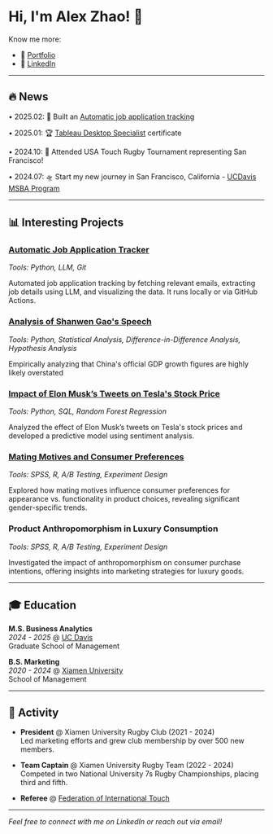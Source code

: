 # Hi, I'm Alex Zhao! 👋

Know me more:

- 👕 [Portfolio](https://zichengalexzhao.github.io/)
- 🔗 [LinkedIn](https://www.linkedin.com/in/zichengalexzhao)

---
## 🔥 News

• 2025.02: 🤖 Built an [Automatic job application tracking](https://github.com/zichengalexzhao/job-app-tracker)

• 2025.01: 🏆 [Tableau Desktop Specialist](https://www.credly.com/badges/6a04c7f6-0662-49f5-86b7-79bca069c3c6/linked_in_profile) certificate

• 2024.10: 🏉 Attended USA Touch Rugby Tournament representing San Francisco!

• 2024.07: 🛸 Start my new journey in San Francisco, California - [UCDavis MSBA Program](https://gsm.ucdavis.edu/master-science-business-analytics-msba)

---

## 📊 Interesting Projects

### [Automatic Job Application Tracker](https://github.com/zichengalexzhao/job-app-tracker)

*Tools: Python, LLM, Git*

Automated job application tracking by fetching relevant emails, extracting job details using LLM, and visualizing the data. It runs locally or via GitHub Actions.

### [Analysis of Shanwen Gao's Speech](https://github.com/zichengalexzhao/SpeechofShanwenGao)

*Tools: Python, Statistical Analysis, Difference-in-Difference Analysis, Hypothesis Analysis* 

Empirically analyzing that China's official GDP growth figures are highly likely overstated

### [Impact of Elon Musk’s Tweets on Tesla's Stock Price](https://drive.google.com/file/d/1XM0R5Wx0B1BDIwM_qSjXGOVKmUtJIVvP/view?usp=drive_link)

*Tools: Python, SQL, Random Forest Regression*  

Analyzed the effect of Elon Musk’s tweets on Tesla's stock prices and developed a predictive model using sentiment analysis.

### [Mating Motives and Consumer Preferences](https://github.com/zichengalexzhao/matingmotive)

*Tools: SPSS, R, A/B Testing, Experiment Design*  

Explored how mating motives influence consumer preferences for appearance vs. functionality in product choices, revealing significant gender-specific trends.

### Product Anthropomorphism in Luxury Consumption

*Tools: SPSS, R, A/B Testing, Experiment Design*

Investigated the impact of anthropomorphism on consumer purchase intentions, offering insights into marketing strategies for luxury goods.

---

## 🎓 Education

**M.S. Business Analytics**  
*2024 - 2025* @ [UC Davis](https://www.ucdavis.edu/)  
Graduate School of Management

**B.S. Marketing**  
*2020 - 2024* @ [Xiamen University](https://en.xmu.edu.cn/main.htm)  
School of Management

---

## 🏉 Activity

- **President** @ Xiamen University Rugby Club (2021 - 2024)  
  Led marketing efforts and grew club membership by over 500 new members.
  
- **Team Captain** @ Xiamen University Rugby Team (2022 - 2024)  
  Competed in two National University 7s Rugby Championships, placing third and fifth.

- **Referee** @ [Federation of International Touch](https://www.internationaltouch.org/)

---


*Feel free to connect with me on LinkedIn or reach out via email!*
